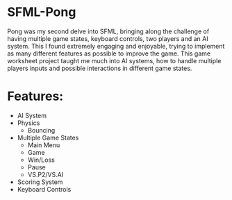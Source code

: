 # SFML-Pong
Pong was my second delve into SFML, bringing along the challenge of having multiple game states, keyboard controls, two players and an AI system. This I found extremely engaging and enjoyable, trying to implement as many different features as possible to improve the game. This game worksheet project taught me much into AI systems, how to handle multiple players inputs and possible interactions in different game states.

# Features:
- AI System
- Physics
  - Bouncing
- Multiple Game States
  - Main Menu
  - Game
  - Win/Loss
  - Pause
  - VS.P2/VS.AI
- Scoring System
- Keyboard Controls
